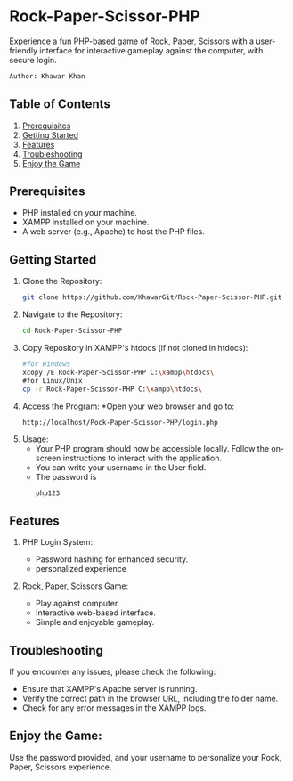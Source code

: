 # Rock-Paper-Scissor-PHP
Experience a fun PHP-based game of Rock, Paper, Scissors with a user-friendly interface for interactive gameplay against the computer, with secure login.
```bash
Author: Khawar Khan
```
## Table of Contents


1. [Prerequisites](#prerequisites)
2. [Getting Started](#getting-started)
3. [Features](#features)
4. [Troubleshooting](#troubleshooting)
5. [Enjoy the Game](#enjoy-the-game)

## Prerequisites
- PHP installed on your machine.
- XAMPP installed on your machine. 
- A web server (e.g., Apache) to host the PHP files.

## Getting Started

1. Clone the Repository:
   ```bash
   git clone https://github.com/KhawarGit/Rock-Paper-Scissor-PHP.git
2. Navigate to the Repository:
   ```bash
   cd Rock-Paper-Scissor-PHP
3. Copy Repository in XAMPP's htdocs (if not cloned in htdocs):
   ```bash
   #for Windows
   xcopy /E Rock-Paper-Scissor-PHP C:\xampp\htdocs\
   #for Linux/Unix
   cp -r Rock-Paper-Scissor-PHP C:\xampp\htdocs\
4. Access the Program:
   *Open your web browser and go to:
   ```plaintext
   http://localhost/Pock-Paper-Scissor-PHP/login.php
5. Usage:
   * Your PHP program should now be accessible locally. Follow the on-screen instructions to interact with the application.
   * You can write your username in the User field.
   * The password is
     ```bash
     php123

## Features
1. PHP Login System:
   * Password hashing for enhanced security.
   * personalized experience
     
2. Rock, Paper, Scissors Game:
   * Play against computer.
   * Interactive web-based interface.
   * Simple and enjoyable gameplay.
     
## Troubleshooting
  If you encounter any issues, please check the following:
  * Ensure that XAMPP's Apache server is running.
  * Verify the correct path in the browser URL, including the folder name.
  * Check for any error messages in the XAMPP logs.

## Enjoy the Game:
Use the password provided, and your username to personalize your Rock, Paper, Scissors experience.
